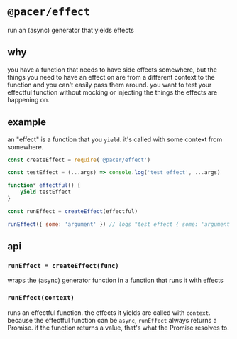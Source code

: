 # `@pacer/effect`

run an (async) generator that yields effects

## why

you have a function that needs to have side effects somewhere, but the things you need to have an effect on are from a different context to the function and you can't easily pass them around. you want to test your effectful function without mocking or injecting the things the effects are happening on.

## example

an "effect" is a function that you `yield`. it's called with some context from somewhere.

```js
const createEffect = require('@pacer/effect')

const testEffect = (...args) => console.log('test effect', ...args)

function* effectful() {
	yield testEffect
}

const runEffect = createEffect(effectful)

runEffect({ some: 'argument' }) // logs "test effect { some: 'argument' }"
```

## api

### `runEffect = createEffect(func)`

wraps the (async) generator function in a function that runs it with effects

### `runEffect(context)`

runs an effectful function. the effects it yields are called with `context`. because the effectful function can be `async`, `runEffect` always returns a Promise. if the function returns a value, that's what the Promise resolves to. 
